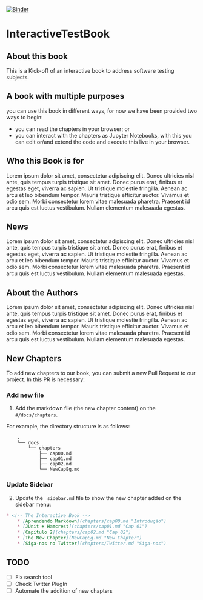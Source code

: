 [![Binder](https://mybinder.org/badge_logo.svg)](https://mybinder.org/v2/gh/ViniciusSiqueira54/InteractiveTestBook/master)

# InteractiveTestBook

## About this book

This is a Kick-off of an interactive book to address software testing subjects.

## A book with multiple purposes
you can use this book in different ways, for now we have been provided two ways to begin:
* you can read the chapters in your browser; or
* you can interact with the chapters as Jupyter Notebooks, with this you can edit or/and extend the code and execute this live in your browser.

## Who this Book is for
Lorem ipsum dolor sit amet, consectetur adipiscing elit. Donec ultricies nisl ante, quis tempus turpis tristique sit amet. Donec purus erat, finibus et egestas eget, viverra ac sapien. Ut tristique molestie fringilla. Aenean ac arcu et leo bibendum tempor. Mauris tristique efficitur auctor. Vivamus et odio sem. Morbi consectetur lorem vitae malesuada pharetra. Praesent id arcu quis est luctus vestibulum. Nullam elementum malesuada egestas.

## News
Lorem ipsum dolor sit amet, consectetur adipiscing elit. Donec ultricies nisl ante, quis tempus turpis tristique sit amet. Donec purus erat, finibus et egestas eget, viverra ac sapien. Ut tristique molestie fringilla. Aenean ac arcu et leo bibendum tempor. Mauris tristique efficitur auctor. Vivamus et odio sem. Morbi consectetur lorem vitae malesuada pharetra. Praesent id arcu quis est luctus vestibulum. Nullam elementum malesuada egestas.

## About the Authors
Lorem ipsum dolor sit amet, consectetur adipiscing elit. Donec ultricies nisl ante, quis tempus turpis tristique sit amet. Donec purus erat, finibus et egestas eget, viverra ac sapien. Ut tristique molestie fringilla. Aenean ac arcu et leo bibendum tempor. Mauris tristique efficitur auctor. Vivamus et odio sem. Morbi consectetur lorem vitae malesuada pharetra. Praesent id arcu quis est luctus vestibulum. Nullam elementum malesuada egestas.

## New Chapters

To add new chapters to our book, you can submit a new Pull Request to our project. In this PR is necessary:

### Add new file

1. Add the markdown file (the new chapter content) on the `#/docs/chapters`.

For example, the directory structure is as follows:

```text
	.
	└── docs
	    └── chapters
	        ├── cap00.md
	        ├── cap01.md
	        ├── cap02.md
	        └── NewCapEg.md
```

### Update Sidebar

2. Update the `_sidebar.md` file to show the new chapter added on the sidebar menu:

```markdown
* <!-- The Interactive Book -->
    * [Aprendendo Markdown](chapters/cap00.md "Introdução")
    * [JUnit + Hamcrest](chapters/cap01.md "Cap 01")
    * [Capítulo 2](chapters/cap02.md "Cap 02")
    * [The New Chapter](NewCapEg.md "New Chapter")
    * [Siga-nos no Twitter](chapters/Twitter.md "Siga-nos")
```


## TODO

- [ ] Fix search tool
- [ ] Check Twitter PlugIn
- [ ] Automate the addition of new chapters
